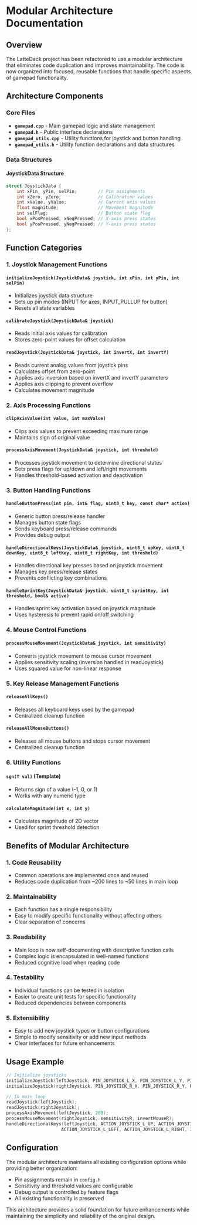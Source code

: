 # Modular Architecture Documentation

## Overview

The LatteDeck project has been refactored to use a modular architecture that eliminates code duplication and improves maintainability. The code is now organized into focused, reusable functions that handle specific aspects of gamepad functionality.

## Architecture Components

### Core Files

- **`gamepad.cpp`** - Main gamepad logic and state management
- **`gamepad.h`** - Public interface declarations
- **`gamepad_utils.cpp`** - Utility functions for joystick and button handling
- **`gamepad_utils.h`** - Utility function declarations and data structures

### Data Structures

#### JoystickData Structure
```cpp
struct JoystickData {
    int xPin, yPin, selPin;        // Pin assignments
    int xZero, yZero;              // Calibration values
    int xValue, yValue;            // Current axis values
    float magnitude;               // Movement magnitude
    int selFlag;                   // Button state flag
    bool xPosPressed, xNegPressed; // X-axis press states
    bool yPosPressed, yNegPressed; // Y-axis press states
};
```

## Function Categories

### 1. Joystick Management Functions

#### `initializeJoystick(JoystickData& joystick, int xPin, int yPin, int selPin)`
- Initializes joystick data structure
- Sets up pin modes (INPUT for axes, INPUT_PULLUP for button)
- Resets all state variables

#### `calibrateJoystick(JoystickData& joystick)`
- Reads initial axis values for calibration
- Stores zero-point values for offset calculation

#### `readJoystick(JoystickData& joystick, int invertX, int invertY)`
- Reads current analog values from joystick pins
- Calculates offset from zero-point
- Applies axis inversion based on invertX and invertY parameters
- Applies axis clipping to prevent overflow
- Calculates movement magnitude

### 2. Axis Processing Functions

#### `clipAxisValue(int value, int maxValue)`
- Clips axis values to prevent exceeding maximum range
- Maintains sign of original value

#### `processAxisMovement(JoystickData& joystick, int threshold)`
- Processes joystick movement to determine directional states
- Sets press flags for up/down and left/right movements
- Handles threshold-based activation and deactivation

### 3. Button Handling Functions

#### `handleButtonPress(int pin, int& flag, uint8_t key, const char* action)`
- Generic button press/release handler
- Manages button state flags
- Sends keyboard press/release commands
- Provides debug output

#### `handleDirectionalKeys(JoystickData& joystick, uint8_t upKey, uint8_t downKey, uint8_t leftKey, uint8_t rightKey, int threshold)`
- Handles directional key presses based on joystick movement
- Manages key press/release states
- Prevents conflicting key combinations

#### `handleSprintKey(JoystickData& joystick, uint8_t sprintKey, int threshold, bool& active)`
- Handles sprint key activation based on joystick magnitude
- Uses hysteresis to prevent rapid on/off switching

### 4. Mouse Control Functions

#### `processMouseMovement(JoystickData& joystick, int sensitivity)`
- Converts joystick movement to mouse cursor movement
- Applies sensitivity scaling (inversion handled in readJoystick)
- Uses squared value for non-linear response

### 5. Key Release Management Functions

#### `releaseAllKeys()`
- Releases all keyboard keys used by the gamepad
- Centralized cleanup function

#### `releaseAllMouseButtons()`
- Releases all mouse buttons and stops cursor movement
- Centralized cleanup function

### 6. Utility Functions

#### `sgn(T val)` (Template)
- Returns sign of a value (-1, 0, or 1)
- Works with any numeric type

#### `calculateMagnitude(int x, int y)`
- Calculates magnitude of 2D vector
- Used for sprint threshold detection

## Benefits of Modular Architecture

### 1. Code Reusability
- Common operations are implemented once and reused
- Reduces code duplication from ~200 lines to ~50 lines in main loop

### 2. Maintainability
- Each function has a single responsibility
- Easy to modify specific functionality without affecting others
- Clear separation of concerns

### 3. Readability
- Main loop is now self-documenting with descriptive function calls
- Complex logic is encapsulated in well-named functions
- Reduced cognitive load when reading code

### 4. Testability
- Individual functions can be tested in isolation
- Easier to create unit tests for specific functionality
- Reduced dependencies between components

### 5. Extensibility
- Easy to add new joystick types or button configurations
- Simple to modify sensitivity or add new input methods
- Clear interfaces for future enhancements

## Usage Example

```cpp
// Initialize joysticks
initializeJoystick(leftJoystick, PIN_JOYSTICK_L_X, PIN_JOYSTICK_L_Y, PIN_JOYSTICK_L_SEL);
initializeJoystick(rightJoystick, PIN_JOYSTICK_R_X, PIN_JOYSTICK_R_Y, PIN_JOYSTICK_R_SEL);

// In main loop
readJoystick(leftJoystick);
readJoystick(rightJoystick);
processAxisMovement(leftJoystick, 200);
processMouseMovement(rightJoystick, sensitivityR, invertMouseR);
handleDirectionalKeys(leftJoystick, ACTION_JOYSTICK_L_UP, ACTION_JOYSTICK_L_DOWN, 
                     ACTION_JOYSTICK_L_LEFT, ACTION_JOYSTICK_L_RIGHT, 200);
```

## Configuration

The modular architecture maintains all existing configuration options while providing better organization:

- Pin assignments remain in `config.h`
- Sensitivity and threshold values are configurable
- Debug output is controlled by feature flags
- All existing functionality is preserved

This architecture provides a solid foundation for future enhancements while maintaining the simplicity and reliability of the original design.
